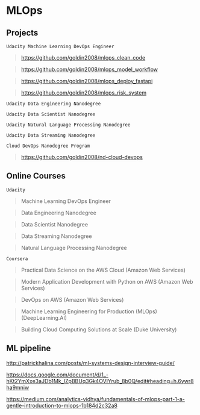 # MLOps
## Projects
`Udacity Machine Learning DevOps Engineer`
> https://github.com/goldin2008/mlops_clean_code

> https://github.com/goldin2008/mlops_model_workflow

> https://github.com/goldin2008/mlops_deploy_fastapi

> https://github.com/goldin2008/mlops_risk_system

`Udacity Data Engineering Nanodegree`

`Udacity Data Scientist Nanodegree`

`Udacity Natural Language Processing Nanodegree`

`Udacity Data Streaming Nanodegree`

`Cloud DevOps Nanodegree Program`
> https://github.com/goldin2008/nd-cloud-devops



## Online Courses
`Udacity`
> Machine Learning DevOps Engineer

> Data Engineering Nanodegree

> Data Scientist Nanodegree

> Data Streaming Nanodegree

> Natural Language Processing Nanodegree

`Coursera`
> Practical Data Science on the AWS Cloud (Amazon Web Services)

> Modern Application Development with Python on AWS (Amazon Web Services)

> DevOps on AWS (Amazon Web Services)

> Machine Learning Engineering for Production (MLOps) (DeepLearning.AI)

> Building Cloud Computing Solutions at Scale (Duke University)

## ML pipeline
http://patrickhalina.com/posts/ml-systems-design-interview-guide/

https://docs.google.com/document/d/1_-hKt2YmXxe3aJDb1Mk_lZpBBUq3Gk4OVIYrub_8b0Q/edit#heading=h.6ywr8ha9mniw

https://medium.com/analytics-vidhya/fundamentals-of-mlops-part-1-a-gentle-introduction-to-mlops-1b184d2c32a8

